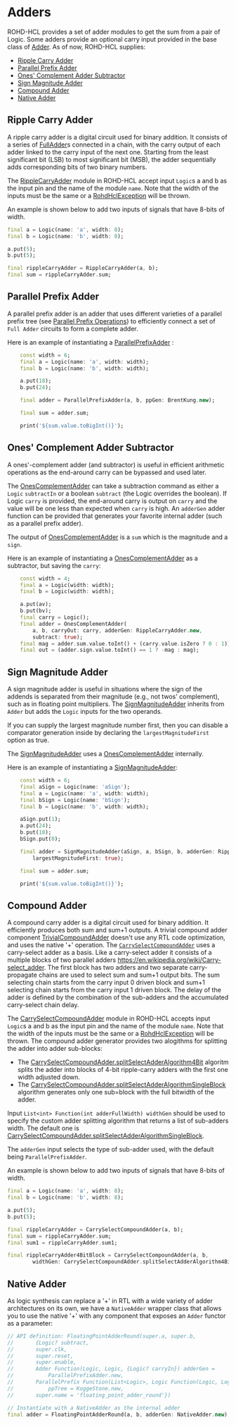 # Adders

ROHD-HCL provides a set of adder modules to get the sum from a pair of Logic. Some adders provide an optional carry input provided in the base class of [Adder](https://intel.github.io/rohd-hcl/rohd_hcl/Adder-class.html). As of now, ROHD-HCL supplies:

- [Ripple Carry Adder](#ripple-carry-adder)
- [Parallel Prefix Adder](#parallel-prefix-adder)
- [Ones' Complement Adder Subtractor](#ones-complement-adder-subtractor)
- [Sign Magnitude Adder](#sign-magnitude-adder)
- [Compound Adder](#compound-adder)
- [Native Adder](#native-adder)

## Ripple Carry Adder

A ripple carry adder is a digital circuit used for binary addition. It consists of a series of  [FullAdder](https://intel.github.io/rohd-hcl/rohd_hcl/FullAdder-class.html)s connected in a chain, with the carry output of each adder linked to the carry input of the next one. Starting from the least significant bit (LSB) to most significant bit (MSB), the adder sequentially adds corresponding bits of two binary numbers.

The [RippleCarryAdder](https://intel.github.io/rohd-hcl/rohd_hcl/RippleCarryAdder-class.html) module in ROHD-HCL accept input `Logic`s a and b as the input pin and the name of the module `name`. Note that the width of the inputs must be the same or a [RohdHclException](https://intel.github.io/rohd-hcl/rohd_hcl/RohdHclException-class.html) will be thrown.

An example is shown below to add two inputs of signals that have 8-bits of width.

```dart
final a = Logic(name: 'a', width: 8);
final b = Logic(name: 'b', width: 8);

a.put(5);
b.put(5);

final rippleCarryAdder = RippleCarryAdder(a, b);
final sum = rippleCarryAdder.sum;
```

## Parallel Prefix Adder

A parallel prefix adder is an adder that uses different varieties of a parallel prefix tree (see [Parallel Prefix Operations](../components/parallel_prefix_operations.md)) to efficiently connect a set of `Full Adder` circuits to form a complete adder.

Here is an example of instantiating a [ParallelPrefixAdder](https://intel.github.io/rohd-hcl/rohd_hcl/ParallelPrefixAdder-class.html) :

```dart
    const width = 6;
    final a = Logic(name: 'a', width: width);
    final b = Logic(name: 'b', width: width);

    a.put(18);
    b.put(24);

    final adder = ParallelPrefixAdder(a, b, ppGen: BrentKung.new);

    final sum = adder.sum;

    print('${sum.value.toBigInt()}');
```

## Ones' Complement Adder Subtractor

A ones'-complement adder (and subtractor) is useful in efficient arithmetic operations as the
end-around carry can be bypassed and used later.

The [OnesComplementAdder](https://intel.github.io/rohd-hcl/rohd_hcl/OnesComplementAdder-class.html) can take a subtraction command as either a `Logic` `subtractIn` or a boolean `subtract` (the Logic overrides the boolean).  If Logic `carry` is provided, the end-around carry is output on `carry` and the value will be one less than expected when `carry` is high.  An `adderGen` adder function can be provided that generates your favorite internal adder (such as a parallel prefix adder).

The output of  [OnesComplementAdder](https://intel.github.io/rohd-hcl/rohd_hcl/OnesComplementAdder-class.html) is a `sum` which is the magnitude and a `sign`.

Here is an example of instantiating a  [OnesComplementAdder](https://intel.github.io/rohd-hcl/rohd_hcl/OnesComplementAdder-class.html) as a subtractor, but saving the `carry`:

```dart
    const width = 4;
    final a = Logic(width: width);
    final b = Logic(width: width);

    a.put(av);
    b.put(bv);
    final carry = Logic();
    final adder = OnesComplementAdder(
        a, b, carryOut: carry, adderGen: RippleCarryAdder.new,
        subtract: true);
    final mag = adder.sum.value.toInt() + (carry.value.isZero ? 0 : 1));
    final out = (adder.sign.value.toInt() == 1 ? -mag : mag);
```

## Sign Magnitude Adder

A sign magnitude adder is useful in situations where the sign of the addends is separated from their magnitude (e.g., not twos' complement), such as in floating point multipliers.  The [SignMagnitudeAdder](https://intel.github.io/rohd-hcl/rohd_hcl/SignMagnitudeAdder-class.html) inherits from `Adder` but adds the `Logic` inputs for the two operands.

If you can supply the largest magnitude number first, then you can disable a comparator generation inside by declaring the `largestMagnitudeFirst` option as true.

The [SignMagnitudeAdder](https://intel.github.io/rohd-hcl/rohd_hcl/SignMagnitudeAdder-class.html) uses a [OnesComplementAdder](https://intel.github.io/rohd-hcl/rohd_hcl/OnesComplementAdder-class.html) internally.

Here is an example of instantiating a [SignMagnitudeAdder](https://intel.github.io/rohd-hcl/rohd_hcl/SignMagnitudeAdder-class.html):

```dart
    const width = 6;
    final aSign = Logic(name: 'aSign');
    final a = Logic(name: 'a', width: width);
    final bSign = Logic(name: 'bSign');
    final b = Logic(name: 'b', width: width);

    aSign.put(1);
    a.put(24);
    b.put(18);
    bSign.put(0);

    final adder = SignMagnitudeAdder(aSign, a, bSign, b, adderGen: RippleCarryAdder.new,
        largestMagnitudeFirst: true);

    final sum = adder.sum;

    print('${sum.value.toBigInt()}');
```

## Compound Adder

A compound carry adder is a digital circuit used for binary addition. It efficiently produces both sum and sum+1 outputs.
A trivial compound adder component [TrivialCompoundAdder](https://intel.github.io/rohd-hcl/rohd_hcl/TrivialCompoundAdder-class.html) doesn't use any RTL code optimization, and uses the native '+' operation.
The [`CarrySelectCompoundAdder`](https://intel.github.io/rohd-hcl/rohd_hcl/CarrySelectCompoundAdder-class.html) uses a carry-select adder as a basis. Like a carry-select adder it consists of a multiple blocks of two parallel adders <https://en.wikipedia.org/wiki/Carry-select_adder>. The first block has two adders and two separate carry-propagate chains are used to select sum and sum+1 output bits. The sum selecting chain starts from the carry input 0 driven block and sum+1 selecting chain starts from the carry input 1 driven block.
The delay of the adder is defined by the combination of the sub-adders and the accumulated carry-select chain delay.

The [CarrySelectCompoundAdder](https://intel.github.io/rohd-hcl/rohd_hcl/CarrySelectCompoundAdder-class.html) module in ROHD-HCL accepts input `Logic`s a and b as the input pin and the name of the module `name`. Note that the width of the inputs must be the same or a [RohdHclException](https://intel.github.io/rohd-hcl/rohd_hcl/RohdHclException-class.html) will be thrown.
The compound adder generator provides two alogithms for splitting the adder into adder sub-blocks:

- The [CarrySelectCompoundAdder.splitSelectAdderAlgorithm4Bit](https://intel.github.io/rohd-hcl/rohd_hcl/CarrySelectCompoundAdder/splitSelectAdderAlgorithm4Bit.html) algoritm splits the adder into blocks of 4-bit ripple-carry adders with the first one width adjusted down.
- The [CarrySelectCompoundAdder.splitSelectAdderAlgorithmSingleBlock](https://intel.github.io/rohd-hcl/rohd_hcl/CarrySelectCompoundAdder/splitSelectAdderAlgorithmSingleBlock.html) algorithm generates only one sub=block with the full bitwidth of the adder.

Input `List<int> Function(int adderFullWidth) widthGen` should be used to specify the custom adder splitting algorithm that returns a list of sub-adders width. The default one is [CarrySelectCompoundAdder.splitSelectAdderAlgorithmSingleBlock](<https://intel.github.io/rohd-hcl/rohd_hcl/CarrySelectCompoundAdder/splitSelectAdderAlgorithmSingleBlock.html>).  

The `adderGen` input selects the type of sub-adder used, with the default being `ParallelPrefixAdder`.

An example is shown below to add two inputs of signals that have 8-bits of width.

```dart
final a = Logic(name: 'a', width: 8);
final b = Logic(name: 'b', width: 8);

a.put(5);
b.put(5);

final rippleCarryAdder = CarrySelectCompoundAdder(a, b);
final sum = rippleCarryAdder.sum;
final sum1 = rippleCarryAdder.sum1;

final rippleCarryAdder4BitBlock = CarrySelectCompoundAdder(a, b,
        widthGen: CarrySelectCompoundAdder.splitSelectAdderAlgorithm4Bit);
```

## Native Adder

As logic synthesis can replace a '+' in RTL with a wide variety of adder architectures on its own, we have a `NativeAdder` wrapper class that allows you to use the native '+' with any component that exposes an `Adder` functor as a parameter:

```dart
// API definition: FloatingPointAdderRound(super.a, super.b,
//       {Logic? subtract,
//       super.clk,
//       super.reset,
//       super.enable,
//       Adder Function(Logic, Logic, {Logic? carryIn}) adderGen =
//           ParallelPrefixAdder.new,
//       ParallelPrefix Function(List<Logic>, Logic Function(Logic, Logic))
//           ppTree = KoggeStone.new,
//       super.name = 'floating_point_adder_round'})

// Instantiate with a NativeAdder as the internal adder
final adder = FloatingPointAdderRound(a, b, adderGen: NativeAdder.new);
```
